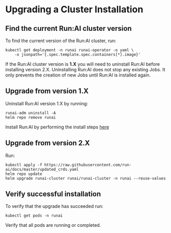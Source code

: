 # Upgrading a Cluster Installation

<!-- To perform the tasks below you will need the Run:AI Administrator CLI. See [Installing the Run:AI Administrator Command-line Interface](cli-admin-install.md). -->


## Find the current Run:AI cluster version

To find the current version of the Run:AI cluster, run:

```
kubectl get deployment -n runai runai-operator -o yaml \
    -o jsonpath='{.spec.template.spec.containers[*].image}'
```

If the Run:AI cluster version is __1.X__ you will need to uninstall Run:AI before installing version 2.X. Uninstalling Run:AI does not stop any existing Jobs. It only prevents the creation of new Jobs until Run:AI is installed again.

## Upgrade from version 1.X


Uninstall Run:AI version 1.X by running:

```
runai-adm uninstall -A
helm repo remove runai
```

Install Run:AI by performing the install steps [here](../cluster-install/#step-3-install-runai)

## Upgrade from version 2.X


Run:

```
kubectl apply -f https://raw.githubusercontent.com/run-ai/docs/master/updated_crds.yaml
helm repo update
helm upgrade runai-cluster runai/runai-cluster -n runai --reuse-values
```

## Verify successful installation

To verify that the upgrade has succeeded run:

```
kubectl get pods -n runai
```

Verify that all pods are running or completed.


